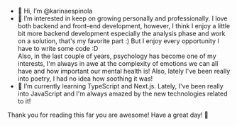 - 👋 Hi, I’m @karinaespinola
- 👀 I’m interested in keep on growing personally and professionally. I love both backend and front-end development, however, I think I enjoy a little bit more backend development especially the analysis phase and work on a solution, that's my favorite part :) But I enjoy every opportunity I have to write some code :D\
Also, in the last couple of years, psychology has become one of my interests, I'm always in awe at the complexity of emotions we can all have and how important our mental health is! Also, lately I've been really into poetry, I had no idea how soothing it was!
- 🌱 I’m currently learning TypeScript and Next.js. Lately, I've been really into JavaScript and I'm always amazed by the new technologies related to it!

Thank you for reading this far you are awesome! Have a great day! 🥰

<!---
karinaespinola/karinaespinola is a ✨ special ✨ repository because its `README.md` (this file) appears on your GitHub profile.
You can click the Preview link to take a look at your changes.
--->

